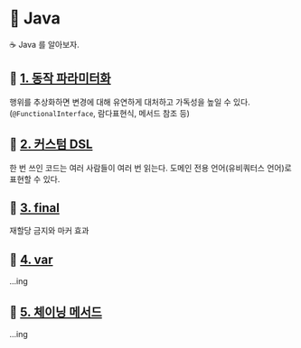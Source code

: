 # 🎯 Java

☕️ Java 를 알아보자.

## 🔗 [1. 동작 파라미터화](./funtional-interface/README.md)

행위를 추상화하면 변경에 대해 유연하게 대처하고 가독성을 높일 수 있다. (`@FunctionalInterface`, 람다표현식, 메서드 참조 등)

## 🔗 [2. 커스텀 DSL](./custom-dsl/README.md)

한 번 쓰인 코드는 여러 사람들이 여러 번 읽는다. 도메인 전용 언어(유비쿼터스 언어)로 표현할 수 있다.

## 🔗 [3. final](./keyword-final/README.md)

재할당 금지와 마커 효과

## 🔗 [4. var]()

...ing

## 🔗 [5. 체이닝 메서드]()

...ing